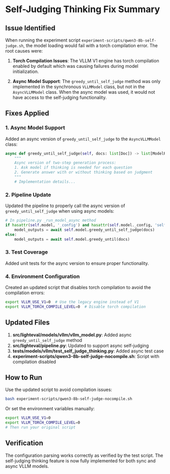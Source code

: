 # Self-Judging Thinking Fix Summary

## Issue Identified

When running the experiment script `experiment-scripts/qwen3-8b-self-judge.sh`, the model loading would fail with a torch compilation error. The root causes were:

1. **Torch Compilation Issues**: The VLLM V1 engine has torch compilation enabled by default which was causing failures during model initialization.

2. **Async Model Support**: The `greedy_until_self_judge` method was only implemented in the synchronous `VLLMModel` class, but not in the `AsyncVLLMModel` class. When the async model was used, it would not have access to the self-judging functionality.

## Fixes Applied

### 1. Async Model Support

Added an async version of `greedy_until_self_judge` to the `AsyncVLLMModel` class:

```python
async def greedy_until_self_judge(self, docs: list[Doc]) -> list[ModelResponse]:
    """
    Async version of two-step generation process:
    1. Ask model if thinking is needed for each question
    2. Generate answer with or without thinking based on judgment
    """
    # Implementation details...
```

### 2. Pipeline Update

Updated the pipeline to properly call the async version of `greedy_until_self_judge` when using async models:

```python
# In pipeline.py _run_model_async method
if hasattr(self.model, '_config') and hasattr(self.model._config, 'self_judge_thinking') and self.model._config.self_judge_thinking:
    model_outputs = await self.model.greedy_until_self_judge(docs)
else:
    model_outputs = await self.model.greedy_until(docs)
```

### 3. Test Coverage

Added unit tests for the async version to ensure proper functionality.

### 4. Environment Configuration

Created an updated script that disables torch compilation to avoid the compilation errors:

```bash
export VLLM_USE_V1=0  # Use the legacy engine instead of V1
export VLLM_TORCH_COMPILE_LEVEL=0  # Disable torch compilation
```

## Updated Files

1. **src/lighteval/models/vllm/vllm_model.py**: Added async `greedy_until_self_judge` method
2. **src/lighteval/pipeline.py**: Updated to support async self-judging
3. **tests/models/vllm/test_self_judge_thinking.py**: Added async test case
4. **experiment-scripts/qwen3-8b-self-judge-nocompile.sh**: Script with compilation disabled

## How to Run

Use the updated script to avoid compilation issues:

```bash
bash experiment-scripts/qwen3-8b-self-judge-nocompile.sh
```

Or set the environment variables manually:

```bash
export VLLM_USE_V1=0
export VLLM_TORCH_COMPILE_LEVEL=0
# Then run your original script
```

## Verification

The configuration parsing works correctly as verified by the test script. The self-judging thinking feature is now fully implemented for both sync and async VLLM models.